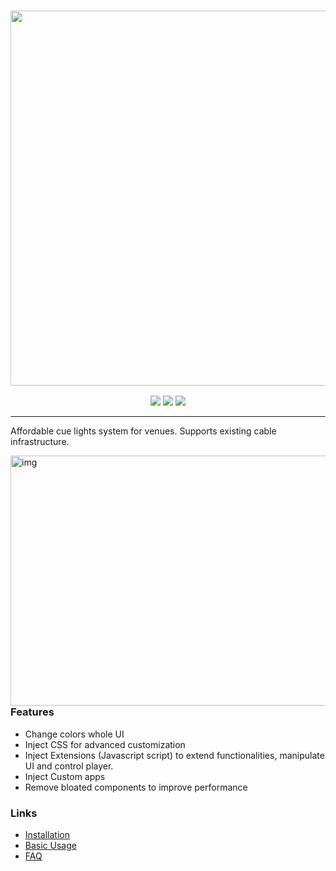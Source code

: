 <h3 align="center"><a href="https://expanseelectronics.com/"><img src="https://expanseelectronics.com/images/main-render.png" width="600px"></a></h3>
<p align="center">
  <a href="https://github.com/expanseElectronics/cueSystem/releases/latest"><img src="https://img.shields.io/github/release/expanseelectronics/cuesystem/all.svg?colorB=97CA00?label=version"></a>
  <a href="https://github.com/expanseElectronics/cueSystem/releases"><img src="https://img.shields.io/github/downloads/expanseElectronics/cueSystem/total.svg?colorB=97CA00"></a>
  <a href="https://github.com/expanseElectronics/cueSystem/releases"><img src="https://img.shields.io/github/repo-size/expanseElectronics/cueSystem"></a>
</p>

---


Affordable cue lights system for venues. 
Supports existing cable infrastructure. 

<img src="renders/collage.png" alt="img" align="right" width="560px" height="400px">  

### Features
- Change colors whole UI
- Inject CSS for advanced customization
- Inject Extensions (Javascript script) to extend functionalities, manipulate UI and control player.
- Inject Custom apps
- Remove bloated components to improve performance


### Links
- [Installation](https://spicetify.app/docs/getting-started)
- [Basic Usage](https://spicetify.app/docs/getting-started#basic-usage)
- [FAQ](https://spicetify.app/docs/faq)
  
